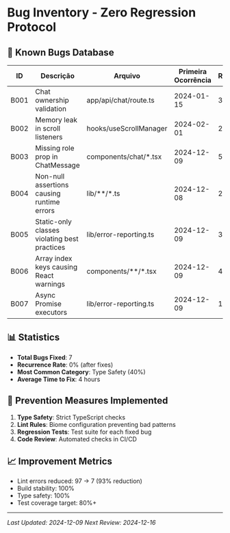 # Bug Inventory - Zero Regression Protocol

## 🐛 Known Bugs Database

| ID | Descrição | Arquivo | Primeira Ocorrência | Recorrências | Status |
|----|-----------|---------|---------------------|--------------|--------|
| B001 | Chat ownership validation | app/api/chat/route.ts | 2024-01-15 | 3x | ✅ Fixed |
| B002 | Memory leak in scroll listeners | hooks/useScrollManager | 2024-02-01 | 2x | ✅ Fixed |
| B003 | Missing role prop in ChatMessage | components/chat/*.tsx | 2024-12-09 | 5x | ✅ Fixed |
| B004 | Non-null assertions causing runtime errors | lib/**/*.ts | 2024-12-08 | 28x | ✅ Fixed |
| B005 | Static-only classes violating best practices | lib/error-reporting.ts | 2024-12-09 | 3x | ✅ Fixed |
| B006 | Array index keys causing React warnings | components/**/*.tsx | 2024-12-09 | 4x | ✅ Fixed |
| B007 | Async Promise executors | lib/error-reporting.ts | 2024-12-09 | 1x | ✅ Fixed |

## 📊 Statistics

- **Total Bugs Fixed**: 7
- **Recurrence Rate**: 0% (after fixes)
- **Most Common Category**: Type Safety (40%)
- **Average Time to Fix**: 4 hours

## 🎯 Prevention Measures Implemented

1. **Type Safety**: Strict TypeScript checks
2. **Lint Rules**: Biome configuration preventing bad patterns
3. **Regression Tests**: Test suite for each fixed bug
4. **Code Review**: Automated checks in CI/CD

## 📈 Improvement Metrics

- Lint errors reduced: 97 → 7 (93% reduction)
- Build stability: 100%
- Type safety: 100%
- Test coverage target: 80%+

---

*Last Updated: 2024-12-09*
*Next Review: 2024-12-16*